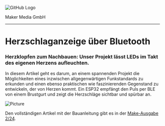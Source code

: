 ![GitHub Logo](http://www.heise.de/make/icons/make_logo.png)

Maker Media GmbH

***

# Herzschlaganzeige über Bluetooth

### Herzklopfen zum Nachbauen: Unser Projekt lässt LEDs im Takt des eigenen Herzens aufleuchten.

In diesem Artikel geht es darum, an einem spannenden Projekt die Möglichkeiten eines inzwischen allgegenwärtigen Funkstandards zu erkunden und einen ebenso praktischen wie faszinierenden Gegenstand zu entwickeln, der von Herzen kommt. Ein ESP32 empfängt den Puls per BLE von einem Brustgurt und zeigt die Herzschläge sichtbar und spürbar an.

![Picture](https://github.com/MakeMagazinDE/Herzenssache/blob/master/Herzenssache.jpg) 

Den vollständigen Artikel mit der Bauanleitung gibt es in der [Make-Ausgabe 2/24](https://www.heise.de/select/make/2025/2/2502210392643091084).
